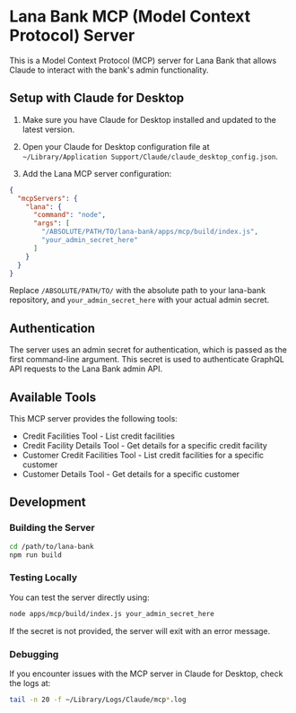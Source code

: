 # Lana Bank MCP (Model Context Protocol) Server

This is a Model Context Protocol (MCP) server for Lana Bank that allows Claude to interact with the bank's admin functionality.

## Setup with Claude for Desktop

1. Make sure you have Claude for Desktop installed and updated to the latest version.

2. Open your Claude for Desktop configuration file at `~/Library/Application Support/Claude/claude_desktop_config.json`.

3. Add the Lana MCP server configuration:

```json
{
  "mcpServers": {
    "lana": {
      "command": "node",
      "args": [
        "/ABSOLUTE/PATH/TO/lana-bank/apps/mcp/build/index.js",
        "your_admin_secret_here"
      ]
    }
  }
}
```

Replace `/ABSOLUTE/PATH/TO/` with the absolute path to your lana-bank repository, and `your_admin_secret_here` with your actual admin secret.

## Authentication

The server uses an admin secret for authentication, which is passed as the first command-line argument. This secret is used to authenticate GraphQL API requests to the Lana Bank admin API.

## Available Tools

This MCP server provides the following tools:

- Credit Facilities Tool - List credit facilities
- Credit Facility Details Tool - Get details for a specific credit facility
- Customer Credit Facilities Tool - List credit facilities for a specific customer
- Customer Details Tool - Get details for a specific customer

## Development

### Building the Server

```bash
cd /path/to/lana-bank
npm run build
```

### Testing Locally

You can test the server directly using:

```bash
node apps/mcp/build/index.js your_admin_secret_here
```

If the secret is not provided, the server will exit with an error message.

### Debugging

If you encounter issues with the MCP server in Claude for Desktop, check the logs at:

```bash
tail -n 20 -f ~/Library/Logs/Claude/mcp*.log
```
